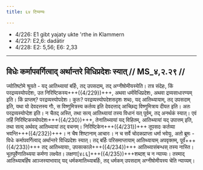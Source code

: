 ```yaml
---
title: ६४ टिप्पण्यः

---
```

- 4/226: E1 gibt yajaty ukte 'rthe in Klammern
- 4/227: E2,6: dadātir
- 4/228: E2: 5,56; E6: 2,33

____________________________________________


## विधेः कर्मापवर्गित्वाद् अर्थान्तरे विधिप्रदेशः स्यात् // MS_४,२.२९ //

ज्योतिष्टोमे श्रूयते - यद् आतिथ्यायां बर्हिः, तद् उपसदाम्, तद् अग्नीषोमीयस्येति। तत्र संदेहः, किं परद्रव्यस्योपदेशः, उत निरिष्टिकस्य+++({4/229})+++, अथवा धर्मविधिप्रदेशः, अथवा द्रव्यसाधारण्यम् इति। किं प्राप्तम्? परद्रव्यस्योपदेशः। कुतः? परद्रव्यस्योपदेशसदृशः शब्दः, यद् आतिथ्यायाम्, तद् उपसदाम् इति, यथा यो देवदत्तस्य गौः, स विष्णुमित्रस्य कर्तव्य इति देवदत्ताद् आच्छिद्य विष्णुमित्राय दीयत इति। अतः परद्रव्यस्योप्देश इति। न चैतद् अस्ति, तथा सत्य् आतिथ्यायां तस्य विधानं यत् पूर्वम्, तद् अनर्थकं स्यात्।
एवं तर्हि निरिष्टिकस्योपदेशः+++({4/230})+++, तेनातिथ्यायां यद् विहितम्, आतिथ्यायां यद् उपात्तम् इति, तथा सत्य् अर्थवद् आतिथ्यायां तद् वचनम्। निरिष्टिकेन+++({4/231})+++ तूपसदः कर्तव्या भवन्ति+++({4/232})+++। न चैष शिष्टानाम् आचारः। न च सर्वे चोदकप्राप्ता धर्मा भवेयुः, अतो ब्रूमः - विधेः कर्मापवर्गित्वाद् अर्थान्तरे विधिप्रदेशः स्यात्। तद् बर्हिः परिसमाप्तायाम् आतिथ्यायाम् अपवृक्तम्, पूर्वं+++({4/233})+++ तद् आतिथ्यायाः, उपसत्काले+++({4/234})+++ आतिथ्यासंबन्धस् तस्य नास्ति। भूतपूर्वेणातिथ्यया कर्मणा लक्ष्येत। लक्षणा[४८६]+++({4/235})+++शब्दश् च न न्याय्यः। तस्माद् आतिथ्याबर्हिष आञ्जस्याभावाद् यद् धर्मकमातिथ्याबर्हिः, तद् धर्मकम् उपसदाम् अग्नीषोमीयस्य चेति न्याय्यम्।
